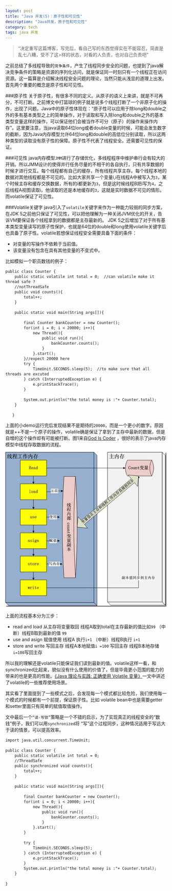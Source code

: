 ```yaml
---
layout: post
title: "Java 并发(5)：原子性和可见性"
description: "Java并发，原子性和可见性"
category: tech
tags: java 并发
---
```

>“决定重写这篇博客，写完后，看自己写的东西觉得实在不能容忍，简直是乱七八糟，受不了这>样的状态，对看的人负责，也对自己负责吧”

之前总结了多线程导致的`竞争条件`，产生了线程同步安全的问题，也提到了java解决竞争条件的策略是资源的序列化访问，就是保证同一时刻只有一个线程正在访问资源。这一篇算是介绍解决线程安全问题的理论，当然只能从浅显的道理上出发。首先两个重要的概念是原子性和可见性。

###原子性
关于原子性，有很多不同的定义。从原子的语义上来讲，就是不可再分，不可打断。之前博文中打篮球的例子就是说多个线程打断了一个非原子化的操作，出现了问题。Java中的原子性体现在：“原子性可以应用于除long和double之外的多有基本类型之上的简单操作，对于读取和写入除long和double之外的基本类型变量这样的操作，可以保证他们会被当作不可分（原子）的操作来操作内存”。这里要注意，当java读取64位long或者double变量的时候，可能会发生数字的截断，因为Java内存模型允许64位long和double的高低位分别读取，所以这两种类型的读取没有原子性的保障。原子性不代表了线程安全。还需要可见性的保证。

###可见性
java内存模型`JMM`进行了存储优化，多线程程序中维护串行会有较大的开销。所以JMM设计的使得并行任务尽量的不相干的各自执行，只有共享数据的时候才进行交互。每个线程都有自己的缓存，所有线程共享主存。每个线程本地的数据对其他线程都是不可见的。比如大家共享一个变量i,i在线程A中被写入为`3`，某个时候主存和缓存交换数据，所有的i都更新为`3`，但是这时候线程B把i写为`4`，之后线程A视图读取i，他读取的还是本地缓存的`3`，这就是实时数据不可见的情形。而volatile保证了可见性。

###Volatile关键字
java引入了`volatile`关键字来作为一种能力较弱的同步方案，在JDK 5之前他只保证了可见性，可以把他理解为一种关闭JVM优化的开关，告诉VM要保证各个线程拿到的数据都是主存最新的。 JDK 5之后增加了对于所有基本类型变量读写的原子性保护，也就是64位的double和long使用volatile关键字后也具备了原子性。volatile若想保证线程安全需要具备下面的条件：

- 对变量的写操作不依赖于当前值。
- 该变量没有包含在具有其他变量的不变式中。

比如模拟一个职员数钱的例子：

    public class Counter {
	    public static volatile int total = 0;  //can volatile make it thread safe ?
	    //notThreadSafe
	    public void counts(){
	        total++;
	    }
	 
	    public static void main(String args[]){
	 
	        final Counter bankCounter = new Counter();
	        for(int i = 0; i < 20000; i++){
	            new Thread(){
	                public void run(){
	                    bankCounter.counts();
	                }
	            }.start();
	        }//expect 20000 here
	        try {
	            TimeUnit.SECONDS.sleep(5);  //to make sure that all threads are excuted
	        } catch (InterruptedException e) {
	            e.printStackTrace();
	        }
	 
	        System.out.println("the total money is :"+ Counter.total);
	    }
	 
	   }
上面的小demo运行完后发现结果不是期待的`20000`，而是一个更小的数字。原因就是++不是一个原子的操作，volatile确是保证了拿到了主存中最新的数据，但是自增的这个操作却有可能被打断。图1来自[God Is Coder](http://www.cnblogs.com/aigongsi/archive/2012/04/01/2429166.html) ，很好的表示了java内存模型中线程存取数据的流程。

![](/assets/images/pages/java-concurrency-5.jpg)

上面的流程基本分为三步：

- read and load 从主存将变量取回   线程A取到total在主存最新的值比如`99` （中断）线程B取到最新的值 `99`
- use and asign  赋值使用  线程A 执行`i+1` （中断）线程B执行 `i+1`
- store and write  写回主存 线程A本地赋值`i =100` 写回主存 线程B本地存储`i=100`写回主存

所以我的理解还是volatile只能保证我们读到最新的值。volatile这样一看，和synchronized比起来，貌似没有什么使用的价值了，但是毕竟更小范围的能力的带来的也是更高的性能。[《Java 理论与实践: 正确使用 Volatile 变量》](http://www.ibm.com/developerworks/cn/java/j-jtp06197.html)一文中讲述了volatile的一些推荐使用场景。

其实看了里面提到了一些模式之后，会发现每一个模式都比较危险，我们使用每一个模式的时候都有一个前提，保证原子性。比如 volatile bean中也是需要getter 和setter里面只有简单的赋值取值操作。

文中最后一个`“读-写锁”`策略是一个不错的启示，为了实现真正的线程安全的“数钱”例子，我们可以用`synchronized`将 “写”这个过程同步，这种情况适用于写远大于读的情景，可以提高效率。

    import java.util.concurrent.TimeUnit;
	 
	public class Counter {
	    public static volatile int total = 0; 
	    //ThreadSafe
	    public synchronized void counts(){
	        total++;
	    }
	 
	    public static void main(String args[]){
	 
	        final Counter bankCounter = new Counter();
	        for(int i = 0; i < 20000; i++){
	            new Thread(){
	                public void run(){
	                    bankCounter.counts();
	                }
	            }.start();
	        }
	 
	        try {
	            TimeUnit.SECONDS.sleep(5);
	        } catch (InterruptedException e) {
	            e.printStackTrace();
	        }
	        System.out.println("the total money is :"+ Counter.total);
	    }
	 
	}